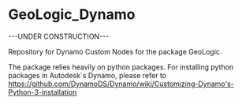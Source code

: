 # GeoLogic_Dynamo
---UNDER CONSTRUCTION---

Repository for Dynamo Custom Nodes for the package GeoLogic.

The package relies heavily on python packages. For installing python packages in Autodesk`s Dynamo, please refer to https://github.com/DynamoDS/Dynamo/wiki/Customizing-Dynamo's-Python-3-installation
